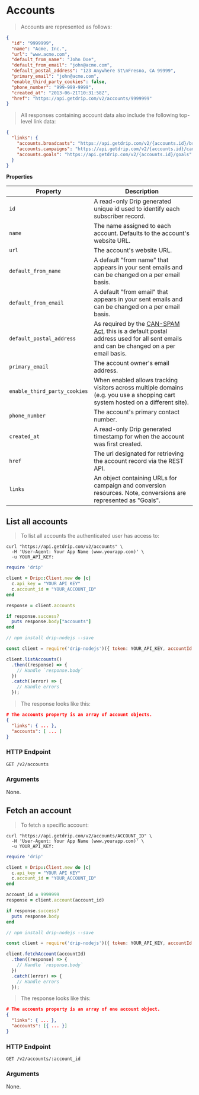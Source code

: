 # Accounts

> Accounts are represented as follows:

```json
{
  "id": "9999999",
  "name": "Acme, Inc.",
  "url": "www.acme.com",
  "default_from_name": "John Doe",
  "default_from_email": "john@acme.com",
  "default_postal_address": "123 Anywhere St\nFresno, CA 99999",
  "primary_email": "john@acme.com",
  "enable_third_party_cookies": false,
  "phone_number": "999-999-9999",
  "created_at": "2013-06-21T10:31:58Z",
  "href": "https://api.getdrip.com/v2/accounts/9999999"
}
```

> All responses containing account data also include the following top-level link data:

```json
{
  "links": {
    "accounts.broadcasts": "https://api.getdrip.com/v2/{accounts.id}/broadcasts",
    "accounts.campaigns": "https://api.getdrip.com/v2/{accounts.id}/campaigns",
    "accounts.goals": "https://api.getdrip.com/v2/{accounts.id}/goals"
  }
}
```

**Properties**

<table>
  <thead>
    <tr>
      <th>Property</th>
      <th>Description</th>
    </tr>
  </thead>
  <tbody>
    <tr>
      <td><code>id</code></td>
      <td>A read-only Drip generated unique id used to identify each subscriber record.</td>
    </tr>
    <tr>
      <td><code>name</code></td>
      <td>The name assigned to each account. Defaults to the account's website URL.</td>
    </tr>
    <tr>
      <td><code>url</code></td>
      <td>The account's website URL.</td>
    </tr>
    <tr>
      <td><code>default_from_name</code></td>
      <td>A default "from name" that appears in your sent emails and can be changed on a per email basis.</td>
    </tr>
    <tr>
      <td><code>default_from_email</code></td>
      <td>A default "from email" that appears in your sent emails and can be changed on a per email basis.</td>
    </tr>
    <tr>
      <td><code>default_postal_address</code></td>
      <td>As required by the <a href="http://1.usa.gov/YgrzFP" target="_blank">CAN-SPAM Act</a>, this is a default postal address used for all sent emails and can be changed on a per email basis.</td>
    </tr>
    <tr>
      <td><code>primary_email</code></td>
      <td>The account owner's email address.</td>
    </tr>
    <tr>
      <td><code>enable_third_party_cookies</code></td>
      <td>When enabled allows tracking visitors across multiple domains (e.g. you use a shopping cart system hosted on a different site).</td>
    </tr>
    <tr>
      <td><code>phone_number</code></td>
      <td>The account's primary contact number.</td>
    </tr>
    <tr>
      <td><code>created_at</code></td>
      <td>A read-only Drip generated timestamp for when the account was first created.</td>
    </tr>
    <tr>
      <td><code>href</code></td>
      <td>The url designated for retrieving the account record via the REST API.</td>
    </tr>
    <tr>
      <td><code>links</code></td>
      <td>An object containing URLs for campaign and conversion resources. Note, conversions are represented as "Goals".</td>
    </tr>
  </tbody>
</table>

## List all accounts

> To list all accounts the authenticated user has access to:

```shell
curl "https://api.getdrip.com/v2/accounts" \
  -H 'User-Agent: Your App Name (www.yourapp.com)' \
  -u YOUR_API_KEY:
```

```ruby
require 'drip'

client = Drip::Client.new do |c|
  c.api_key = "YOUR API KEY"
  c.account_id = "YOUR_ACCOUNT_ID"
end

response = client.accounts

if response.success?
  puts response.body["accounts"]
end
```

```javascript
// npm install drip-nodejs --save

const client = require('drip-nodejs')({ token: YOUR_API_KEY, accountId: YOUR_ACCOUNT_ID });

client.listAccounts()
  .then((response) => {
    // Handle `response.body`
  })
  .catch((error) => {
    // Handle errors
  });
```

> The response looks like this:

```json
# The accounts property is an array of account objects.
{
  "links": { ... },
  "accounts": [ ... ]
}
```

### HTTP Endpoint

`GET /v2/accounts`

### Arguments

None.

## Fetch an account

> To fetch a specific account:

```shell
curl "https://api.getdrip.com/v2/accounts/ACCOUNT_ID" \
  -H 'User-Agent: Your App Name (www.yourapp.com)' \
  -u YOUR_API_KEY:
```

```ruby
require 'drip'

client = Drip::Client.new do |c|
  c.api_key = "YOUR API KEY"
  c.account_id = "YOUR_ACCOUNT_ID"
end

account_id = 9999999
response = client.account(account_id)

if response.success?
  puts response.body
end
```

```javascript
// npm install drip-nodejs --save

const client = require('drip-nodejs')({ token: YOUR_API_KEY, accountId: YOUR_ACCOUNT_ID });

client.fetchAccount(accountId)
  .then((response) => {
    // Handle `response.body`
  })
  .catch((error) => {
    // Handle errors
  });
```

> The response looks like this:

```json
# The accounts property is an array of one account object.
{
  "links": { ... },
  "accounts": [{ ... }]
}
```

### HTTP Endpoint

`GET /v2/accounts/:account_id`

### Arguments

None.
